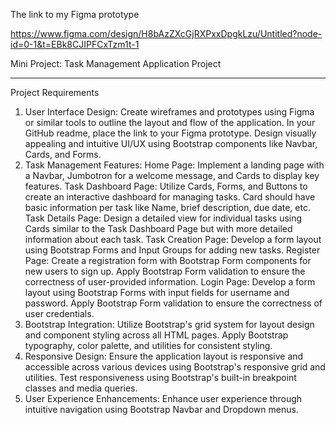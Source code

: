 
The link to my Figma prototype

https://www.figma.com/design/H8bAzZXcGjRXPxxDpgkLzu/Untitled?node-id=0-1&t=EBk8CJIPFCxTzm1t-1




Mini Project: Task Management Application Project
________________________________________
Project Requirements
1. User Interface Design:
Create wireframes and prototypes using Figma or similar tools to outline the layout and flow of the application.
In your GitHub readme, place the link to your Figma prototype.
Design visually appealing and intuitive UI/UX using Bootstrap components like Navbar, Cards, and Forms.
2. Task Management Features:
Home Page:
 Implement a landing page with a Navbar, Jumbotron for a welcome message, and Cards to display key features.
Task Dashboard Page:
 Utilize Cards, Forms, and Buttons to create an interactive dashboard for managing tasks. Card should have basic information per task like Name, brief description, due date, etc. 
Task Details Page:
 Design a detailed view for individual tasks using Cards similar to the Task Dashboard Page but with more detailed information about each task.
Task Creation Page:
 Develop a form layout using Bootstrap Forms and Input Groups for adding new tasks.
Register Page:
 Create a registration form with Bootstrap Form components for new users to sign up.
 Apply Bootstrap Form validation to ensure the correctness of user-provided information.
Login Page:
 Develop a form layout using Bootstrap Forms with input fields for username and password.
 Apply Bootstrap Form validation to ensure the correctness of user credentials.
3. Bootstrap Integration:
Utilize Bootstrap's grid system for layout design and component styling across all HTML pages.
Apply Bootstrap typography, color palette, and utilities for consistent styling.
4. Responsive Design:
Ensure the application layout is responsive and accessible across various devices using Bootstrap's responsive grid and utilities.
Test responsiveness using Bootstrap's built-in breakpoint classes and media queries.
5. User Experience Enhancements:
Enhance user experience through intuitive navigation using Bootstrap Navbar and Dropdown menus.


